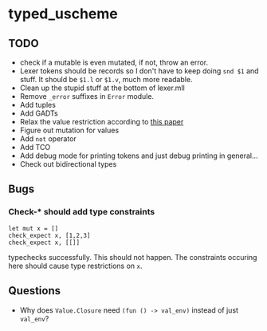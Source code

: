 # typed_uscheme

## TODO
- check if a mutable is even mutated, if not, throw an error.
- Lexer tokens should be records so I don't have to keep doing `snd $1`
  and stuff. It should be `$1.l` or `$1.v`, much more readable.
- Clean up the stupid stuff at the bottom of lexer.mll
- Remove `_error` suffixes in `Error` module.
- Add tuples
- Add GADTs
- Relax the value restriction according to
  [this paper](https://caml.inria.fr/pub/papers/garrigue-value_restriction-fiwflp04.pdf)
- Figure out mutation for values
- Add `not` operator
- Add TCO
- Add debug mode for printing tokens
    and just debug printing in general...
- Check out bidirectional types

## Bugs
### Check-* should add type constraints
```
let mut x = []
check_expect x, [1,2,3]
check_expect x, [[]]
```
typechecks successfully. This should not happen. The constraints occuring here
should cause type restrictions on `x`.

## Questions
- Why does `Value.Closure` need `(fun () -> val_env)`
  instead of just `val_env`?

